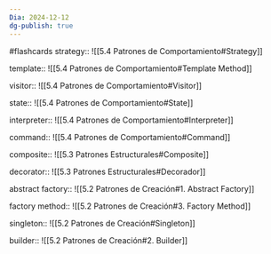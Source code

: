 ```yaml
---
Dia: 2024-12-12
dg-publish: true
---
```

#flashcards
strategy:: ![[5.4 Patrones de Comportamiento#Strategy]]

template:: ![[5.4 Patrones de Comportamiento#Template Method]]

visitor:: ![[5.4 Patrones de Comportamiento#Visitor]]

state:: ![[5.4 Patrones de Comportamiento#State]]

interpreter:: ![[5.4 Patrones de Comportamiento#Interpreter]]


command:: ![[5.4 Patrones de Comportamiento#Command]]


composite:: ![[5.3 Patrones Estructurales#Composite]]


decorator:: ![[5.3 Patrones Estructurales#Decorador]]


abstract factory:: ![[5.2 Patrones de Creación#1. Abstract Factory]]

factory method:: ![[5.2 Patrones de Creación#3. Factory Method]]

singleton:: ![[5.2 Patrones de Creación#Singleton]]


builder:: ![[5.2 Patrones de Creación#2. Builder]]
<!--SR:!2024-12-18,3,250-->
